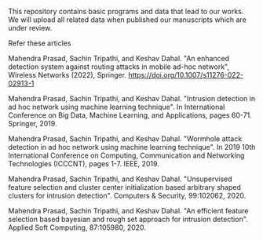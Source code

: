 This repository contains basic programs and data that lead to our works. We will upload all related data when published our manuscripts which are under review.

Refer these articles

Mahendra Prasad, Sachin Tripathi, and Keshav Dahal. "An enhanced detection system against routing attacks in mobile ad-hoc network", Wireless Networks (2022), Springer. https://doi.org/10.1007/s11276-022-02913-1

Mahendra Prasad, Sachin Tripathi, and Keshav Dahal. "Intrusion detection in ad hoc network using machine learning technique". In International Conference on Big Data, Machine Learning, and Applications, pages 60-71. Springer, 2019.

Mahendra Prasad, Sachin Tripathi, and Keshav Dahal. "Wormhole attack detection in ad hoc network using machine learning technique". In 2019 10th International Conference on Computing, Communication and Networking Technologies (ICCCNT), pages 1-7. IEEE, 2019.

Mahendra Prasad, Sachin Tripathi, and Keshav Dahal. "Unsupervised feature selection and cluster center initialization based arbitrary shaped clusters for intrusion detection". Computers & Security, 99:102062, 2020.

Mahendra Prasad, Sachin Tripathi, and Keshav Dahal. "An efficient feature selection based bayesian and rough set approach for intrusion detection". Applied Soft Computing, 87:105980, 2020.
